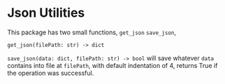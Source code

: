 # Json Utilities
This package has two small functions, `get_json` `save_json`,


`get_json(filePath: str) -> dict`

`save_json(data: dict, filePath: str) -> bool` will save whatever `data` contains into file at `filePath`, with default indentation of 4, returns True if the operation was successful.




